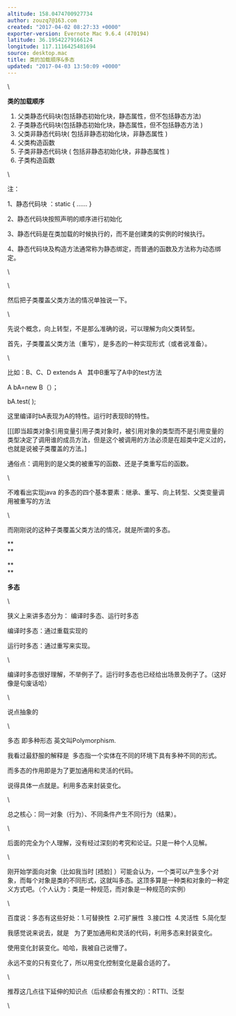 ```yaml
---
altitude: 158.0474700927734
author: zouzq7@163.com
created: "2017-04-02 08:27:33 +0000"
exporter-version: Evernote Mac 9.6.4 (470194)
latitude: 36.19542279166124
longitude: 117.1116425481694
source: desktop.mac
title: 类的加载顺序&多态
updated: "2017-04-03 13:50:09 +0000"
---
```


<div>

\

</div>

<div>

**类的加载顺序**

</div>

1.  父类静态代码块(包括静态初始化块，静态属性，但不包括静态方法)
2.  子类静态代码块(包括静态初始化块，静态属性，但不包括静态方法 )
3.  父类非静态代码块( 包括非静态初始化块，非静态属性 )
4.  父类构造函数
5.  子类非静态代码块 ( 包括非静态初始化块，非静态属性 )
6.  子类构造函数

<div>

\

</div>

<div>

注：

</div>

<div>

1、静态代码块 ：static { ...... } 

</div>

<div>

2、静态代码块按照声明的顺序进行初始化

</div>

<div>

3、静态代码是在类加载的时候执行的，而不是创建类的实例的时候执行。

</div>

<div>

4、静态代码块及构造方法通常称为静态绑定，而普通的函数及方法称为动态绑定。

</div>

<div>

\

</div>

<div>

\

</div>

<div>

然后把子类覆盖父类方法的情况单独说一下。

</div>

<div>

\

</div>

<div>

先说个概念，向上转型，不是那么准确的说，可以理解为向父类转型。

</div>

<div>

首先，子类覆盖父类方法（重写），是多态的一种实现形式（或者说准备）。

</div>

<div>

\

</div>

<div>

比如：B、C、D extends A   其中B重写了A中的test方法

</div>

<div>

A bA=new B（）；

</div>

<div>

bA.test( );

</div>

<div>

这里编译时bA表现为A的特性。运行时表现B的特性。

</div>

<div>

[[[即当超类对象引用变量引用子类对象时，被引用对象的类型而不是引用变量的类型决定了调用谁的成员方法，但是这个被调用的方法必须是在超类中定义过的，也就是说被子类覆盖的方法。] 

</div>

<div>

通俗点：调用到的是父类的被重写的函数、还是子类重写后的函数。

</div>

<div>

\

</div>

<div>

不难看出实现java
的多态的四个基本要素：继承、重写、向上转型、父类变量调用被重写的方法

</div>

<div>

\

</div>

<div>

而刚刚说的这种子类覆盖父类方法的情况，就是所谓的多态。

</div>

<div>

**\
**

</div>

<div>

**\
**

</div>

<div>

**多态**

</div>

<div>

\

</div>

<div>

狭义上来讲多态分为： 编译时多态、运行时多态

</div>

<div>

编译时多态：通过重载实现的

</div>

<div>

运行时多态：通过重写来实现。

</div>

<div>

\

</div>

<div>

编译时多态很好理解，不举例子了。运行时多态也已经给出场景及例子了。（这好像是句废话哈）

</div>

<div>

\

</div>

<div>

说点抽象的

</div>

<div>

\

</div>

<div>

多态 即多种形态 英文叫Polymorphism.

</div>

<div>

我看过最舒服的解释是  多态指一个实体在不同的环境下具有多种不同的形式。

</div>

<div>

而多态的作用即是为了更加通用和灵活的代码。

</div>

<div>

说得具体一点就是。利用多态来封装变化。

</div>

<div>

\

</div>

<div>

总之核心：同一对象（行为）、不同条件产生不同行为（结果）。

</div>

<div>

\

</div>

<div>

后面的完全为个人理解，没有经过深刻的考究和论证。只是一种个人见解。

</div>

<div>

\

</div>

<div>

刚开始学面向对象（比如我当时 \[捂脸\] ）可能会认为，一个类可以产生多个对象，而每个对象是类的不同形式，这就叫多态。这顶多算是一种类和对象的一种定义方式吧。（个人认为：类是一种规范，而对象是一种规范的实例）

</div>

<div>

\

</div>

<div>

百度说：多态有这些好处：1.可替换性  2.可扩展性  3.接口性  4.灵活性  5.简化型

</div>

<div>

我感觉说来说去，就是   为了更加通用和灵活的代码，利用多态来封装变化。

</div>

<div>

使用变化封装变化。哈哈，我被自己说懵了。

</div>

<div>

永远不变的只有变化了，所以用变化控制变化是最合适的了。

</div>

<div>

\

</div>

<div>

推荐这几点往下延伸的知识点（后续都会有推文的）：RTTI、泛型

</div>

<div>

\

</div>

<div>

 

</div>
